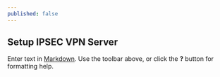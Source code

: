 ```yaml
---
published: false
---
```

## Setup IPSEC VPN Server

Enter text in [Markdown](http://daringfireball.net/projects/markdown/). Use the toolbar above, or click the **?** button for formatting help.
